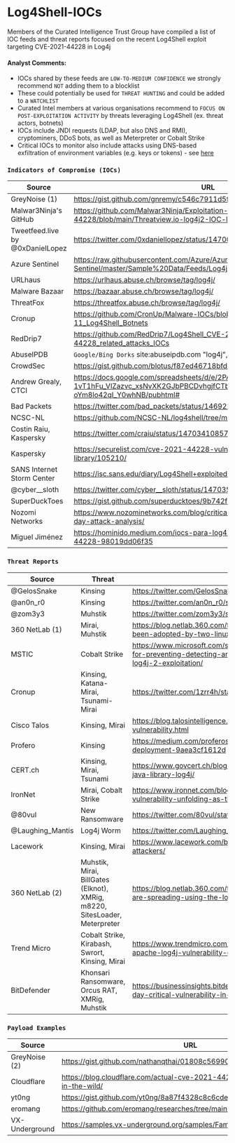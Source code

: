 # Log4Shell-IOCs

Members of the Curated Intelligence Trust Group have compiled a list of IOC feeds and threat reports focused on the recent Log4Shell exploit targeting CVE-2021-44228 in Log4j

#### Analyst Comments:

- IOCs shared by these feeds are `LOW-TO-MEDIUM CONFIDENCE` we strongly recommend `NOT` adding them to a blocklist
- These could potentially be used for `THREAT HUNTING` and could be added to a `WATCHLIST`
- Curated Intel members at various organisations recommend to `FOCUS ON POST-EXPLOITATION ACTIVITY` by threats leveraging Log4Shell (ex. threat actors, botnets)
- IOCs include JNDI requests (LDAP, but also DNS and RMI), cryptominers, DDoS bots, as well as Meterpreter or Cobalt Strike
- Critical IOCs to monitor also include attacks using DNS-based exfiltration of environment variables (e.g. keys or tokens) - see [here](https://twitter.com/captainGeech42/status/1470055184449613829)

### `Indicators of Compromise (IOCs)`

| Source | URL |
| --- | --- |
| GreyNoise (1) | https://gist.github.com/gnremy/c546c7911d5f876f263309d7161a7217 |
| Malwar3Ninja's GitHub | https://github.com/Malwar3Ninja/Exploitation-of-Log4j2-CVE-2021-44228/blob/main/Threatview.io-log4j2-IOC-list |
| Tweetfeed.live by @0xDanielLopez | https://twitter.com/0xdaniellopez/status/1470029308152487940?s=21 |
| Azure Sentinel | https://raw.githubusercontent.com/Azure/Azure-Sentinel/master/Sample%20Data/Feeds/Log4j_IOC_List.csv |
| URLhaus | https://urlhaus.abuse.ch/browse/tag/log4j/ |
| Malware Bazaar | https://bazaar.abuse.ch/browse/tag/log4j/ |
| ThreatFox | https://threatfox.abuse.ch/browse/tag/log4j/ |
| Cronup | https://github.com/CronUp/Malware-IOCs/blob/main/2021-12-11_Log4Shell_Botnets |
| RedDrip7 | https://github.com/RedDrip7/Log4Shell_CVE-2021-44228_related_attacks_IOCs |
| AbuseIPDB | `Google/Bing Dorks`  site:abuseipdb.com "log4j", site:abuseipdb.com "log4shell" |
| CrowdSec | https://gist.github.com/blotus/f87ed46718bfdc634c9081110d243166 |
| Andrew Grealy, CTCI | https://docs.google.com/spreadsheets/d/e/2PACX-1vT1hFu_VlZazvc_xsNvXK2GJbPBCDvhgjfCTbNHJoP6ySFu05sIN09neV73tr-oYm8lo42qI_Y0whNB/pubhtml# |
| Bad Packets | https://twitter.com/bad_packets/status/1469225135504650240 |
| NCSC-NL | https://github.com/NCSC-NL/log4shell/tree/main/iocs |
| Costin Raiu, Kaspersky | https://twitter.com/craiu/status/1470341085734051840?s=21 |
| Kaspersky | https://securelist.com/cve-2021-44228-vulnerability-in-apache-log4j-library/105210/ |
| SANS Internet Storm Center | https://isc.sans.edu/diary/Log4Shell+exploited+to+implant+coin+miners/28124 |
| @cyber__sloth | https://twitter.com/cyber__sloth/status/1470353289866850305?s=21 |
| SuperDuckToes | https://gist.github.com/superducktoes/9b742f7b44c71b4a0d19790228ce85d8 |
| Nozomi Networks | https://www.nozominetworks.com/blog/critical-log4shell-apache-log4j-zero-day-attack-analysis/ |
| Miguel Jiménez | https://hominido.medium.com/iocs-para-log4shell-rce-0-day-cve-2021-44228-98019dd06f35 |

### `Threat Reports`

| Source | Threat | URL |
| --- | --- | --- |
| @GelosSnake | Kinsing | https://twitter.com/GelosSnake/status/1469341429541576715 |
| @an0n_r0| Kinsing | https://twitter.com/an0n_r0/status/1469420399662350336?s=20 |
| @zom3y3 | Muhstik | https://twitter.com/zom3y3/status/1469508032887414784 |
| 360 NetLab (1) | Mirai, Muhstik | https://blog.netlab.360.com/threat-alert-log4j-vulnerability-has-been-adopted-by-two-linux-botnets/ |
| MSTIC| Cobalt Strike | https://www.microsoft.com/security/blog/2021/12/11/guidance-for-preventing-detecting-and-hunting-for-cve-2021-44228-log4j-2-exploitation/ |
| Cronup | Kinsing, Katana-Mirai, Tsunami-Mirai | https://twitter.com/1zrr4h/status/1469734728827904002?s=21 |
| Cisco Talos | Kinsing, Mirai | https://blog.talosintelligence.com/2021/12/apache-log4j-rce-vulnerability.html |
| Profero | Kinsing | https://medium.com/proferosec-osm/log4shell-massive-kinsing-deployment-9aea3cf1612d |
| CERT.ch | Kinsing, Mirai, Tsunami | https://www.govcert.ch/blog/zero-day-exploit-targeting-popular-java-library-log4j/ |
| IronNet | Mirai, Cobalt Strike | https://www.ironnet.com/blog/log4j-new-software-supply-chain-vulnerability-unfolding-as-this-holidays-cyber-nightmare |
| @80vul | New Ransomware | https://twitter.com/80vul/status/1470272820571963392 |
| @Laughing_Mantis | Log4j Worm | https://twitter.com/Laughing_Mantis/status/1470168079137067008 |
| Lacework | Kinsing, Mirai | https://www.lacework.com/blog/lacework-labs-identifies-log4j-attackers/ |
| 360 NetLab (2) | Muhstik, Mirai, BillGates (Elknot), XMRig, m8220, SitesLoader, Meterpreter | https://blog.netlab.360.com/ten-families-of-malicious-samples-are-spreading-using-the-log4j2-vulnerability-now/ |
| Trend Micro | Cobalt Strike, Kirabash, Swrort, Kinsing, Mirai | https://www.trendmicro.com/en_us/research/21/l/patch-now-apache-log4j-vulnerability-called-log4shell-being-acti.html |
| BitDefender | Khonsari Ransomware, Orcus RAT, XMRig, Muhstik | https://businessinsights.bitdefender.com/technical-advisory-zero-day-critical-vulnerability-in-log4j2-exploited-in-the-wild |

### `Payload Examples`

| Source | URL |
| --- | --- |
| GreyNoise (2) | https://gist.github.com/nathanqthai/01808c569903f41a52e7e7b575caa890 |
| Cloudflare | https://blog.cloudflare.com/actual-cve-2021-44228-payloads-captured-in-the-wild/ |
| yt0ng | https://gist.github.com/yt0ng/8a87f4328c8c6cde327406ef11e68726 |
| eromang | https://github.com/eromang/researches/tree/main/CVE-2021-44228 |
| VX-Underground | https://samples.vx-underground.org/samples/Families/Log4J%20Malware/ |
